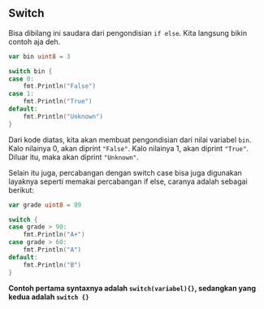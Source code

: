 ## Switch

Bisa dibilang ini saudara dari pengondisian `if else`. Kita langsung bikin contoh aja deh.

```go
var bin uint8 = 3

switch bin {
case 0:
    fmt.Println("False")
case 1:
    fmt.Println("True")
default:
    fmt.Println("Unknown")
}
```

Dari kode diatas, kita akan membuat pengondisian dari nilai variabel `bin`. Kalo nilainya 0, akan diprint `"False"`. Kalo nilainya 1, akan diprint `"True"`. Diluar itu, maka akan diprint `"Unknown"`.

Selain itu juga, percabangan dengan switch case bisa juga digunakan layaknya seperti memakai percabangan if else, caranya adalah sebagai berikut:

```go
var grade uint8 = 89

switch {
case grade > 90:
    fmt.Println("A+")
case grade > 60:
    fmt.Println("A")
default:
    fmt.Println("B")
}
```

**Contoh pertama syntaxnya adalah `switch(variabel){}`, sedangkan yang kedua adalah `switch {}`**